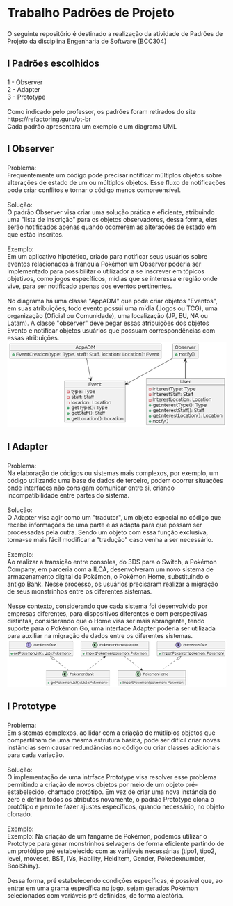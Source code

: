 <h1 align="left">Trabalho Padrões de Projeto</h1>

###

<p align="left">O seguinte repositório é destinado a realização da atividade de Padrões de Projeto da disciplina Engenharia de Software (BCC304)</p>

###

<h2 align="left">I Padrões escolhidos</h2>

###

<p align="left">1 - Observer<br>2 - Adapter<br>3 -  Prototype<br><br>Como indicado pelo professor, os padrões foram retirados do site https://refactoring.guru/pt-br<br> Cada padrão apresentara um exemplo e um diagrama UML</p>

###

<h2 align="left">I Observer</h2>

###

<p align="left"> Problema: <br>
Frequentemente um código pode precisar notificar múltiplos objetos sobre alterações de estado de um ou múltiplos objetos. Esse fluxo de notificações pode criar conflitos e tornar o código menos compreensível.<br>
<br>
Solução:<br>
O padrão Observer visa criar uma solução prática e eficiente, atribuindo uma "lista de inscrição" para os objetos observadores, dessa forma, eles serão notificados apenas quando ocorrerem as alterações de estado em que estão inscritos.<br>
<br>
Exemplo:<br>
Em um aplicativo hipotético, criado para notificar seus usuários sobre eventos relacionados à franquia Pokémon um Observer poderia ser implementado para possibilitar o utilizador a se inscrever em tópicos objetivos, como jogos específicos, mídias que se interessa e região onde vive, para ser notificado apenas dos eventos pertinentes.<br>
<br>
No diagrama há uma classe "AppADM" que pode criar objetos "Eventos", em suas atribuições, todo evento possúi uma mídia (Jogos ou TCG), uma organização (Oficial ou Comunidade), uma localização (JP, EU, NA ou Latam). A classe "observer" deve pegar essas atribuições dos objetos Evento e notificar objetos usuários que possuam correspondências com essas atribuições.
<br>
<img src="a.png">
</p>

###

<h2 align="left">I Adapter</h2>

###

<p align="left">Problema:<br>
Na elaboração de códigos ou sistemas mais complexos, por exemplo, um código utilizando uma base de dados de terceiro, podem ocorrer situações onde interfaces não consigam comunicar entre si, criando incompatibilidade entre partes do sistema. <br>
<br>
Solução:<br>
O Adapter visa agir como um "tradutor", um objeto especial no código que recebe informações de uma parte e as adapta para que possam ser processadas pela outra. Sendo um objeto com essa função exclusiva, torna-se mais fácil modificar a "tradução" caso venha a ser necessário.<br>
<br>
Exemplo:<br>
Ao realizar a transição entre consoles, do 3DS para o Switch, a Pokémon Company, em parceria com a ILCA, desenvolveram um novo sistema de armazenamento digital de Pokémon, o Pokémon Home, substituindo o antigo Bank. Nesse processo, os usuários precisaram realizar a migração de seus monstrinhos entre os diferentes sistemas.<br>
<br>
Nesse contexto, considerando que cada sistema foi desenvolvido por empresas diferentes, para dispositivos diferentes e com perspectivas distintas, considerando que o Home visa ser mais abrangente, tendo suporte para o Pokémon Go, uma interface Adapter poderia ser utilizada para auxiliar na migração de dados entre os diferentes sistemas.<br>
<img src="b.png"> 
</p>

###

<h2 align="left">I Prototype</h2>

###

<p align="left">Problema:<br>
Em sistemas complexos, ao lidar com a criação de mútliplos objetos que compartilham de uma mesma estrutura básica, pode ser difícil criar novas instâncias sem causar redundâncias no código ou criar classes adicionais para cada variação.<br>
<br>
Solução:<br>
O implementação de uma intrface Prototype visa resolver esse problema permitindo a criação de novos objetos por meio de um objeto pré-estabelecido, chamado protótipo. Em vez de criar uma nova instância do zero e definir todos os atributos novamente, o padrão Prototype clona o protótipo e permite fazer ajustes específicos, quando necessário, no objeto clonado.<br>
<br>
Exemplo:<br>
Exemplo:
Na criação de um fangame de Pokémon, podemos utilizar o Prototype para gerar monstrinhos selvagens de forma eficiente partindo de um protótipo pré estabelecido com as variáveis necessárias (tipo1, tipo2, level, moveset, BST, IVs, Hability, Helditem, Gender, Pokedexnumber, BoolShiny).<br>
<br>
Dessa forma, pré estabelecendo condições específicas, é possível que, ao entrar em uma grama específica no jogo, sejam gerados Pokémon selecionados com variáveis pré definidas, de forma aleatória.<br>
  
</p>

###


###
